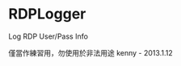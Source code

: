 RDPLogger
=========

Log RDP User/Pass Info 


僅當作練習用，勿使用於非法用途
                    kenny - 2013.1.12
